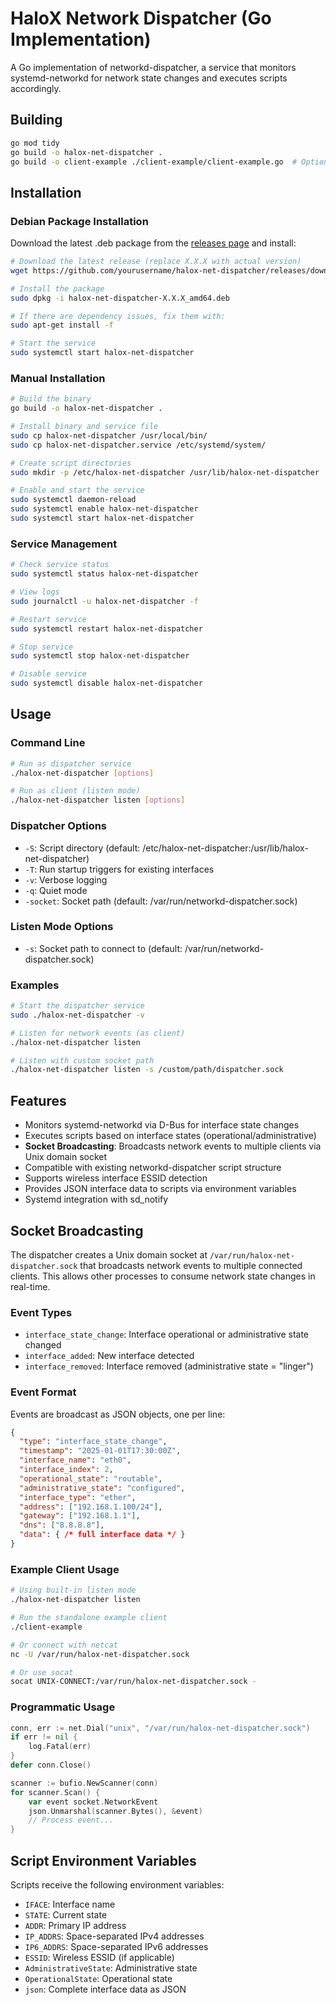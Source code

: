 # HaloX Network Dispatcher (Go Implementation)

A Go implementation of networkd-dispatcher, a service that monitors systemd-networkd for network state changes and executes scripts accordingly.

## Building

```bash
go mod tidy
go build -o halox-net-dispatcher .
go build -o client-example ./client-example/client-example.go  # Optional: build example client
```

## Installation

### Debian Package Installation

Download the latest .deb package from the [releases page](https://github.com/yourusername/halox-net-dispatcher/releases) and install:

```bash
# Download the latest release (replace X.X.X with actual version)
wget https://github.com/yourusername/halox-net-dispatcher/releases/download/vX.X.X/halox-net-dispatcher-X.X.X_amd64.deb

# Install the package
sudo dpkg -i halox-net-dispatcher-X.X.X_amd64.deb

# If there are dependency issues, fix them with:
sudo apt-get install -f

# Start the service
sudo systemctl start halox-net-dispatcher
```

### Manual Installation

```bash
# Build the binary
go build -o halox-net-dispatcher .

# Install binary and service file
sudo cp halox-net-dispatcher /usr/local/bin/
sudo cp halox-net-dispatcher.service /etc/systemd/system/

# Create script directories
sudo mkdir -p /etc/halox-net-dispatcher /usr/lib/halox-net-dispatcher

# Enable and start the service
sudo systemctl daemon-reload
sudo systemctl enable halox-net-dispatcher
sudo systemctl start halox-net-dispatcher
```

### Service Management

```bash
# Check service status
sudo systemctl status halox-net-dispatcher

# View logs
sudo journalctl -u halox-net-dispatcher -f

# Restart service
sudo systemctl restart halox-net-dispatcher

# Stop service
sudo systemctl stop halox-net-dispatcher

# Disable service
sudo systemctl disable halox-net-dispatcher
```

## Usage

### Command Line

```bash
# Run as dispatcher service
./halox-net-dispatcher [options]

# Run as client (listen mode)
./halox-net-dispatcher listen [options]
```

### Dispatcher Options

- `-S`: Script directory (default: /etc/halox-net-dispatcher:/usr/lib/halox-net-dispatcher)
- `-T`: Run startup triggers for existing interfaces
- `-v`: Verbose logging
- `-q`: Quiet mode
- `-socket`: Socket path (default: /var/run/networkd-dispatcher.sock)

### Listen Mode Options

- `-s`: Socket path to connect to (default: /var/run/networkd-dispatcher.sock)

### Examples

```bash
# Start the dispatcher service
sudo ./halox-net-dispatcher -v

# Listen for network events (as client)
./halox-net-dispatcher listen

# Listen with custom socket path
./halox-net-dispatcher listen -s /custom/path/dispatcher.sock
```

## Features

- Monitors systemd-networkd via D-Bus for interface state changes
- Executes scripts based on interface states (operational/administrative)
- **Socket Broadcasting**: Broadcasts network events to multiple clients via Unix domain socket
- Compatible with existing networkd-dispatcher script structure
- Supports wireless interface ESSID detection
- Provides JSON interface data to scripts via environment variables
- Systemd integration with sd_notify

## Socket Broadcasting

The dispatcher creates a Unix domain socket at `/var/run/halox-net-dispatcher.sock` that broadcasts network events to multiple connected clients. This allows other processes to consume network state changes in real-time.

### Event Types

- `interface_state_change`: Interface operational or administrative state changed
- `interface_added`: New interface detected
- `interface_removed`: Interface removed (administrative state = "linger")

### Event Format

Events are broadcast as JSON objects, one per line:

```json
{
  "type": "interface_state_change",
  "timestamp": "2025-01-01T17:30:00Z",
  "interface_name": "eth0",
  "interface_index": 2,
  "operational_state": "routable",
  "administrative_state": "configured",
  "interface_type": "ether",
  "address": ["192.168.1.100/24"],
  "gateway": ["192.168.1.1"],
  "dns": ["8.8.8.8"],
  "data": { /* full interface data */ }
}
```

### Example Client Usage

```bash
# Using built-in listen mode
./halox-net-dispatcher listen

# Run the standalone example client
./client-example

# Or connect with netcat
nc -U /var/run/halox-net-dispatcher.sock

# Or use socat
socat UNIX-CONNECT:/var/run/halox-net-dispatcher.sock -
```

### Programmatic Usage

```go
conn, err := net.Dial("unix", "/var/run/halox-net-dispatcher.sock")
if err != nil {
    log.Fatal(err)
}
defer conn.Close()

scanner := bufio.NewScanner(conn)
for scanner.Scan() {
    var event socket.NetworkEvent
    json.Unmarshal(scanner.Bytes(), &event)
    // Process event...
}
```

## Script Environment Variables

Scripts receive the following environment variables:

- `IFACE`: Interface name
- `STATE`: Current state
- `ADDR`: Primary IP address
- `IP_ADDRS`: Space-separated IPv4 addresses
- `IP6_ADDRS`: Space-separated IPv6 addresses
- `ESSID`: Wireless ESSID (if applicable)
- `AdministrativeState`: Administrative state
- `OperationalState`: Operational state
- `json`: Complete interface data as JSON
